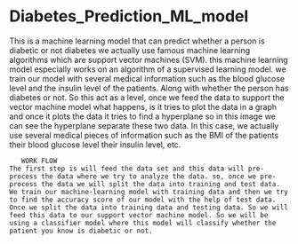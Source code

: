 # Diabetes_Prediction_ML_model
This is a machine learning model that can predict whether a person is diabetic or not diabetes we actually use famous machine learning algorithms which are support vector machines (SVM). this machine learning model especially works on an algorithm of a supervised learning model. 
we train our model with several medical information such as the blood glucose level and the insulin level of the patients. 
Along with whether the person has diabetes or not. So this act as a level, once we feed the data to support the vector machine model what happens, is it tries to plot the data in a graph and once it plots the data it tries to find a hyperplane so in this image we can see the hyperplane separate these two data.
In this case, we actually use several medical pieces of information such as the BMI of the patients their blood glucose level their insulin level, etc. 

       WORK FLOW 
    The first step is will feed the data set and this data will pre-process the data where we try to analyze the data. so, once we pre-process the data we will split the data into training and test data. We train our machine-learning model with training data and then we try to find the accuracy score of our model with the help of test data. Once we split the data into training data and testing data. So we will feed this data to our support vector machine model. So we will be using a classifier model where this model will classify whether the patient you know is diabetic or not.
